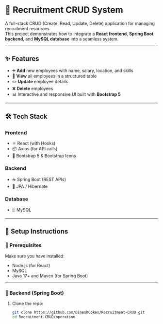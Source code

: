 # 📌 Recruitment CRUD System

A full-stack CRUD (Create, Read, Update, Delete) application for managing recruitment resources.  
This project demonstrates how to integrate a **React frontend**, **Spring Boot backend**, and **MySQL database** into a seamless system.

---

## ✨ Features
- ➕ **Add** new employees with name, salary, location, and skills
- 👀 **View** all employees in a structured table
- ✏️ **Update** employee details
- ❌ **Delete** employees
- 📊 Interactive and responsive UI built with **Bootstrap 5**

---

## 🛠️ Tech Stack
### Frontend
- ⚛️ React (with Hooks)
- 📦 Axios (for API calls)
- 🎨 Bootstrap 5 & Bootstrap Icons

### Backend
- ☕ Spring Boot (REST APIs)
- 🔗 JPA / Hibernate

### Database
- 🗄️ MySQL

---

## 🚀 Setup Instructions

### 🔹 Prerequisites
Make sure you have installed:
- Node.js (for React)
- MySQL
- Java 17+ and Maven (for Spring Boot)

---

### 🔹 Backend (Spring Boot)
1. Clone the repo:
   ```bash
   git clone https://github.com/DineshCokes/Recruitment-CRUD.git
   cd Recruitment-CRUD/operation

